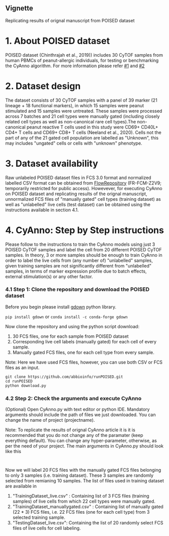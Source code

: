 ## Vignette
Replicating results of orignal manuscript from POISED dataset

# 1. About POISED dataset
POISED dataset (Chinthrajah et al., 2019)) includes 30 CyTOF samples from human PBMCs of peanut-allergic individuals, for testing or benchmarking the CyAnno algorithm. For more information please refer [#1](https://www.thelancet.com/pdfs/journals/lancet/PIIS0140-6736(19)31793-3.pdf) and [#2](https://www.biorxiv.org/content/10.1101/2020.08.28.272559v1) 

# 2. Dataset design
The dataset consists of 30 CyTOF samples with a panel of 39 marker (21 lineage + 18 functional markers), in which 15 samples were peanut stimulated and 15 samples were untreated. These samples were processed across 7 batches and 21 cell types were manually gated (including closely related cell types as well as non-canonical rare cell types).The non-canonical peanut reactive T cells used in this study were CD69+ CD40L+ CD4+ T cells and CD69+ CD8+ T cells (Neeland et al., 2020). Cells not the part of any of the 21 gated cell population are labelled as "Unknown", this may includes "ungated" cells or cells with "unknown" phenotype.

# 3. Dataset availability
Raw unlabeled POISED dataset files in FCS 3.0 format and normalized labelled CSV format can be obtained from [FlowRepository](https://flowrepository.org/) (FR-FCM-Z2V9; temporarily restricted for public access). Howevever, for executing CyAnno on POISED dataset and replicating results of the orignal manuscript, unnormalized FCS files of "manually gated" cell types (training dataset) as well as "unlabelled" live cells (test dataset) can be obtained using the instructions available in section 4.1.

# 4. CyAnno: Step by Step instructions
Please follow to the instructions to train the CyAnno models using just 3 POISED CyTOF samples and label the cell from 20 different POISED CyTOF samples. In theory, 3 or more samples should be enough to train CyAnno in order to label the live cells from (any number of) "unlabelled" samples, given training samples are not significantly different from "unlabelled" samples, in terms of marker expression profile due to batch effects, external stimulation(s) or any other factor.

### 4.1 Step 1: Clone the repository and download the POISED dataset

Before you begin please install [gdown](https://github.com/wkentaro/gdown) python library. 

``` pip install gdown ```   or   ```conda install -c conda-forge gdown```

Now clone the repository and using the python script download: 
1. 30 FCS files, one for each sample from POISED dataset 
2. Corresponding live cell labels (manually gated) for each cell of every sample.
3. Manually gated FCS files, one for each cell type from every sample.

Note: Here we have used FCS files, however, you can use both CSV or FCS files as an input.
```
git clone https://github.com/abbioinfo/runPOISED.git
cd runPOISED
python download.py
```

### 4.2 Step 2: Check the arguments and execute CyAnno

(Optional) Open CyAnno.py with text editor or python IDE. Mandatory arguments should include the path of files we just downloaded. You can change the name of project (projectname). 

Note: To replicate the results of orignal CyAnno article it is it is recommended that you do not change any of the paramater (keep everything default). You can change any hyper-parameter, otherwise, as per the need of your project. The main arguments in CyAnno.py should look like this

```


```

Now we will label 20 FCS files with the manually gated FCS files belonging to only 3 samples (i.e. training dataset). These 3 samples are randomly selected from remianing 10 samples. The list of files used in training dataset are available in 
1. "TrainingDataset_live.csv" : Containing list of 3 FCS files (training samples) of live cells from which 22 cell types were manually gated.
2. "TrainingDataset_manuallygated.csv" : Containing list of manually gated (22 * 3) FCS files, i.e. 22 FCS files (one for each cell type) from 3 selected training sample.
3. "TestingDataset_live.csv": Containing the list of 20 randomly select FCS files of live cells for cell labeling.






